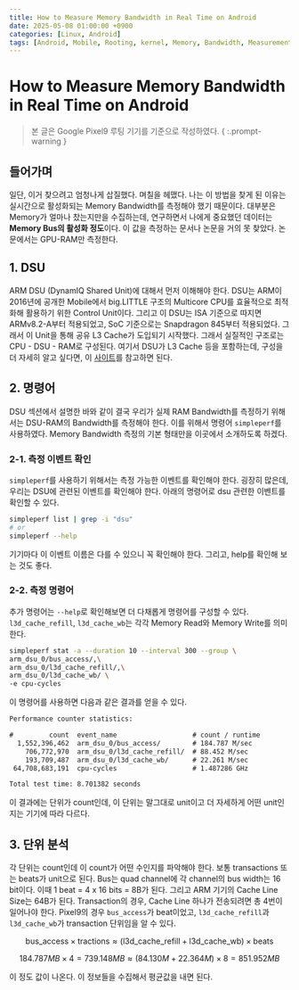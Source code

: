 ```yaml
---
title: How to Measure Memory Bandwidth in Real Time on Android
date: 2025-05-08 01:00:00 +0900
categories: [Linux, Android]
tags: [Android, Mobile, Rooting, kernel, Memory, Bandwidth, Measurement]
---
```


# How to Measure Memory Bandwidth in Real Time on Android

> 본 글은 Google Pixel9 루팅 기기를 기준으로 작성하였다.
{ :.prompt-warning }

## 들어가며

일단, 이거 찾으려고 엄청나게 삽질했다. 며칠을 헤맸다.
나는 이 방법을 찾게 된 이유는 실시간으로 활성화되는 Memory Bandwidth를 측정해야 했기 때문이다.
대부분은 Memory가 얼마나 찼는지만을 수집하는데, 연구하면서 나에게 중요했던 데이터는 **Memory Bus의 활성화 정도**이다.
이 값을 측정하는 문서나 논문을 거의 못 찾았다.
논문에서는 GPU-RAM만 측정한다.

## 1. DSU

ARM DSU (DynamIQ Shared Unit)에 대해서 먼저 이해해야 한다. DSU는 ARM이 2016년에 공개한 Mobile에서 big.LITTLE 구조의 Multicore CPU를 효율적으로 최적화해 활용하기 위한 Control Unit이다. 그리고 이 DSU는 ISA 기준으로 따지면 ARMv8.2-A부터 적용되었고, SoC 기준으로는 Snapdragon 845부터 적용되었다. 그래서 이 Unit을 통해 공유 L3 Cache가 도입되기 시작했다. 그래서 실질적인 구조로는 CPU - DSU - RAM로 구성된다. 여기서 DSU가 L3 Cache 등을 포함하는데, 구성을 더 자세히 알고 싶다면, 이 [사이트](https://developer.arm.com/documentation/100453/0401/The-DynamIQ-Shared-Unit/About-the-DSU)를 참고하면 된다.

## 2. 명령어

DSU 섹션에서 설명한 바와 같이 결국 우리가 실제 RAM Bandwidth를 측정하기 위해서는 DSU-RAM의 Bandwidth를 측정해야 한다. 
이를 위해서 명령어 `simpleperf`를 사용하였다. Memory Bandwidth 측정의 기본 형태만을 이곳에서 소개하도록 하겠다.

### 2-1. 측정 이벤트 확인

`simpleperf`를 사용하기 위해서는 측정 가능한 이벤트를 확인해야 한다. 굉장히 많은데, 우리는 DSU에 관련된 이벤트를 확인해야 한다.
아래의 명령어로 dsu 관련한 이벤트를 확인할 수 있다.
```bash
simpleperf list | grep -i "dsu"
# or
simpleperf --help
```
기기마다 이 이벤트 이름은 다를 수 있으니 꼭 확인해야 한다.
그리고, help를 확인해 보는 것도 좋다.

### 2-2. 측정 명령어

추가 명령어는 `--help`로 확인해보면 더 다채롭게 명령어를 구성할 수 있다.
`l3d_cache_refill`, `l3d_cache_wb`는 각각 Memory Read와 Memory Write를 의미한다.
```bash
simpleperf stat -a --duration 10 --interval 300 --group \
arm_dsu_0/bus_access/,\
arm_dsu_0/l3d_cache_refill/,\
arm_dsu_0/l3d_cache_wb/ \
-e cpu-cycles
```

이 명령어를 사용하면 다음과 같은 결과를 얻을 수 있다.
```txt
Performance counter statistics:

#         count  event_name                   # count / runtime
  1,552,396,462  arm_dsu_0/bus_access/        # 184.787 M/sec
    706,772,970  arm_dsu_0/l3d_cache_refill/  # 88.452 M/sec
    193,709,487  arm_dsu_0/l3d_cache_wb/      # 22.261 M/sec
 64,708,683,191  cpu-cycles                   # 1.487286 GHz

Total test time: 8.701382 seconds
```

이 결과에는 단위가 count인데, 이 단위는 말그대로 unit이고 더 자세하게 어떤 unit인지는 기기에 따라 다르다.

## 3. 단위 분석

각 단위는 count인데 이 count가 어떤 수인지를 파악해야 한다. 보통 transactions 또는 beats가 unit으로 된다.
Bus는 quad channel에 각 channel의 bus width는 16 bit이다. 이때 1 beat = 4 x 16 bits = 8B가 된다.
그리고 ARM 기기의 Cache Line Size는 64B가 된다.
Transaction의 경우, Cache Line 하나가 전송되려면 총 4번이 일어나야 한다.
Pixel9의 경우 `bus_access`가 beat이었고, `l3d_cache_refill`과 `l3d_cache_wb`가 transaction 단위임을 알 수 있다.

$$
 \textrm{bus\_access} \times \textrm{tractions} \approx \left (  \textrm{l3d\_cache\_refill} + \textrm{l3d\_cache\_wb} \right ) \times \textrm{beats}
$$

$$
184.787MB \times 4 = 739.148MB \approx \left (  84.130M + 22.364M \right ) \times 8 = 851.952MB
$$

이 정도 값이 나온다.
이 정보들을 수집해서 평균값을 내면 된다.